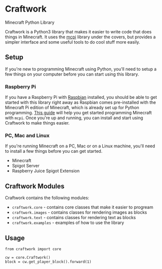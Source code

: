 # Craftwork
Minecraft Python Library

Craftwork is a Python3 library that makes it easier to write code that does things in Minecraft. It uses the [mcpi](https://github.com/martinohanlon/mcpi) library under the covers, but provides a simpler interface and some useful tools to do cool stuff more easily.

## Setup
If you're new to programming Minecraft using Python, you'll need to setup a few things on your computer before you can start using this library.

### Raspberry Pi
If you have a Raspberry Pi with [Raspbian](https://www.raspbian.org/) installed, you should be able to get started with this library right away as Raspbian comes pre-installed with the Minecraft Pi edition of Minecraft, which is already set up for Python programming. [This guide](https://projects.raspberrypi.org/en/projects/getting-started-with-minecraft-pi) will help you get started programming Minecraft with `mcpi`. Once you're up and running, you can install and start using Craftwork to make things easier.

### PC, Mac and Linux
If you're running Minecraft on a PC, Mac or on a Linux machine, you'll need to install a few things before you can get started.

* Minecraft
* Spigot Server
* Raspberry Juice Spigot Extension

## Craftwork Modules
Craftwork contains the following modules:
* `craftwork.core` - contains core classes that make it easier to progream
* `craftwork.images` - contains classes for rendering images as blocks
* `craftwork.text` - contains classes for rendering text as blocks
* `craftwork.examples` - examples of how to use the library

## Usage

```
from craftwork import core

cw = core.Craftwork()
block = cw.get_player_block().forward(1)

```
